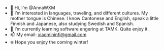 - 👋 Hi, I’m @AnnaWXM
- 👀 I’m interested in languages, traveling, and different cultures. My mother tongue is Chinese. I know Cantonese and English, speak a little Finnish and Japanese, also studying Swedish and Spanish.
- 🌱 I’m currently learning software engering at TAMK. Quite enjoy it.
- 📫 My email: xiaomininfi@gmail.com
- ❄️ Hope you enjoy the coming winter!
